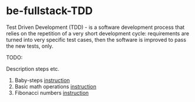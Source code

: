 # be-fullstack-TDD

Test Driven Development (TDD) - is a software development process that relies on the 
repetition of a very short development cycle: requirements are turned into very 
specific test cases, then the software is improved to pass the new tests, only.


TODO: 

Description steps etc.

1. Baby-steps [instruction](baby_steps/instruction.md)
2. Basic math operations [instruction](basic_math_operations/instruction.md)
3. Fibonacci numbers [instruction](fibonacci/instruction.md)
